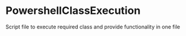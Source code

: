# PowershellClassExecution
Script file to execute required class and provide functionality in one file
